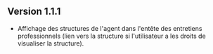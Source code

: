 Version 1.1.1
-------------
+ Affichage des structures de l'agent dans l'entête des entretiens professionnels (lien vers la structure si l'utilisateur a les droits de visualiser la structure). 
